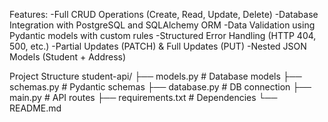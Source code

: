 Features:
-Full CRUD Operations (Create, Read, Update, Delete)
-Database Integration with PostgreSQL and SQLAlchemy ORM
-Data Validation using Pydantic models with custom rules
-Structured Error Handling (HTTP 404, 500, etc.)
-Partial Updates (PATCH) & Full Updates (PUT)
-Nested JSON Models (Student + Address)

Project Structure
student-api/
├── models.py           # Database models
├── schemas.py          # Pydantic schemas
├── database.py         # DB connection
├── main.py             # API routes
├── requirements.txt    # Dependencies
└── README.md
